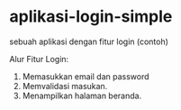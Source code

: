 # aplikasi-login-simple
sebuah aplikasi dengan fitur login (contoh)

Alur Fitur Login:
1. Memasukkan email dan password
2. Memvalidasi masukan.
3. Menampilkan halaman beranda.
